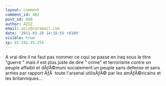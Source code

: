 ```yaml
---
layout: comment
comment_id: 482
post_id: 608
author: AZIZ
email: aziz@caramail.com
date: '2011-03-20 14:18:55 +0100'
visible: true
ip: 81.192.45.254
---
```

A vrai dire il ne faut pas nommer ce cqui se passe en iraq sous le titre "guerre "  mais il est plus juste de dire " crime" et terrorisme contre un peuple affaibli et dÃƒÂ©muni socialement 
un peuple sans defense et sans armes par rapport ÃƒÂ  toute l'arsenal utilisÃƒÂ© par les amÃƒÂ©ricains et les britanniques...
